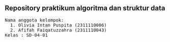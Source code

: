 ## Repository praktikum algoritma dan struktur data

<pre>
Nama anggota kelompok: 
  1. Olivia Intan Puspita (2311110006)
  2. Afifah Faiqatuzzahra (2311110043)
Kelas : SD-04-01
</pre>
